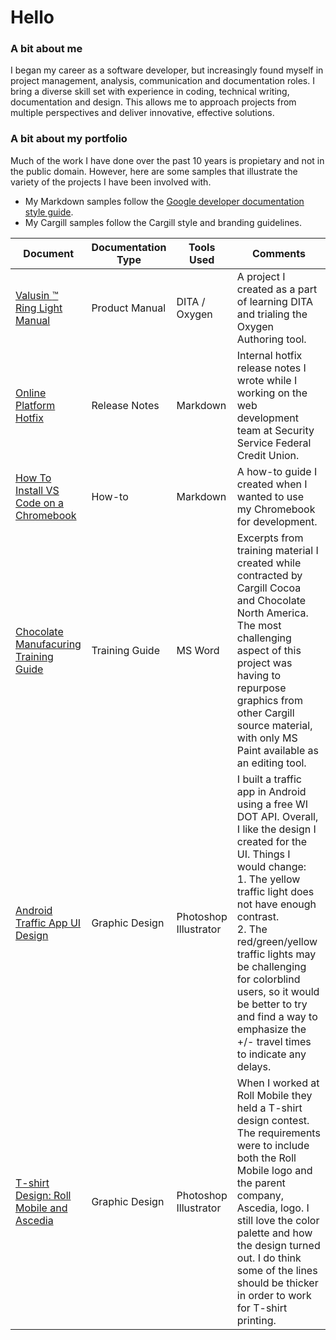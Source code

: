 # Hello
### A bit about me
I began my career as a software developer, but increasingly found myself in project management, analysis, communication and documentation roles. I bring a diverse skill set with experience in coding, technical writing, documentation and design.  This allows me to approach projects from multiple perspectives and deliver innovative, effective solutions.

### A bit about my portfolio

Much of the work I have done over the past 10 years is propietary and not in the public domain. However, here are some samples that illustrate the variety of the projects I have been involved with. 
* My Markdown samples follow the [Google developer documentation style guide](https://developers.google.com/style).
* My Cargill samples follow the Cargill style and branding guidelines.

| Document | Documentation Type | Tools Used | Comments |
| -------- | -------- | -------- | ----------- |
| [Valusin :tm: Ring Light Manual](https://invo-kate.github.io/valusin-ring-light/) | Product Manual |  DITA / Oxygen | A project I created as a part of learning DITA and trialing the Oxygen Authoring tool. |
| [Online Platform Hotfix](https://github.com/invo-kate/portfolio/blob/main/release-notes/online-platform-internal-hotfix.md) | Release Notes | Markdown | Internal hotfix release notes I wrote while I working on the web development team at Security Service Federal Credit Union. |
| [How To Install VS Code on a Chromebook](https://github.com/invo-kate/portfolio/blob/main/how-tos/install-vscode-on-chromebook.md) | How-to | Markdown | A how-to guide I created when I wanted to use my Chromebook for development. |
| [Chocolate Manufacuring Training Guide](https://github.com/invo-kate/portfolio/blob/main/training-guides/Cargill-training-excerpts.pdf) | Training Guide | MS Word | Excerpts from training material I created while contracted by Cargill Cocoa and Chocolate North America. The most challenging aspect of this project was having to repurpose graphics from other Cargill source material, with only MS Paint available as an editing tool. |
| [Android Traffic App UI Design](https://github.com/invo-kate/portfolio/blob/main/images/design/traffic-app-ui.png) | Graphic Design | Photoshop<br> Illustrator | I built a traffic app in Android using a free WI DOT API. Overall, I like the design I created for the UI. Things I would change:<br>1. The yellow traffic light does not have enough contrast.<br>2. The red/green/yellow traffic lights may be challenging for colorblind users, so it would be better to try and find a way to emphasize the +/- travel times to indicate any delays. |
| [T-shirt Design: Roll Mobile and Ascedia](https://github.com/invo-kate/portfolio/blob/main/images/design/ascedia-roll-tshirt-design.png) | Graphic Design | Photoshop<br> Illustrator | When I worked at Roll Mobile they held a T-shirt design contest. The requirements were to include both the Roll Mobile logo and the parent company, Ascedia, logo. I still love the color palette and how the design turned out. I do think some of the lines should be thicker in order to work for T-shirt printing. |
